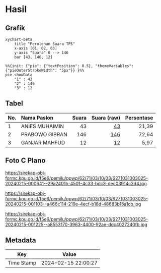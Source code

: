 # Hasil

## Grafik

```mermaid
xychart-beta
    title "Perolehan Suara TPS"
    x-axis [01, 02, 03]
    y-axis "Suara" 0 --> 146
    bar [43, 146, 12]
```

```mermaid
%%{init: {"pie": {"textPosition": 0.5}, "themeVariables": {"pieOuterStrokeWidth": "5px"}} }%%
pie showData
    "1" : 43
    "2" : 146
    "3" : 12
```

## Tabel

| No. | Nama Paslon    | Suara | Suara (raw) | Persentase |
|:--- |:-------------- | -----:| -----------:| ----------:|
| 1   | ANIES MUHAIMIN | 43    | [43][p-1]   | 21,39      |
| 2   | PRABOWO GIBRAN | 146   | [146][p-2]  | 72,64      |
| 3   | GANJAR MAHFUD  | 12    | [12][p-3]   | 5,97       |


[p-1]: https://github.com/gigit-pemilu/pemilu-2024-62-kalimantan-tengah/blob/main/pilpres/hitung-suara/sub/62-kalimantan-tengah/sub/71-kota-palangkaraya/sub/03-jekan-raya/sub/1003-bukit-tunggal/sub/025-tps/sub/paslon-1.txt
[p-2]: https://github.com/gigit-pemilu/pemilu-2024-62-kalimantan-tengah/blob/main/pilpres/hitung-suara/sub/62-kalimantan-tengah/sub/71-kota-palangkaraya/sub/03-jekan-raya/sub/1003-bukit-tunggal/sub/025-tps/sub/paslon-2.txt
[p-3]: https://github.com/gigit-pemilu/pemilu-2024-62-kalimantan-tengah/blob/main/pilpres/hitung-suara/sub/62-kalimantan-tengah/sub/71-kota-palangkaraya/sub/03-jekan-raya/sub/1003-bukit-tunggal/sub/025-tps/sub/paslon-3.txt

## Foto C Plano

https://sirekap-obj-formc.kpu.go.id/f5e6/pemilu/ppwp/62/71/03/10/03/6271031003025-20240215-000641--29a2401b-4501-4c33-bdc3-dec03914c2d4.jpg

https://sirekap-obj-formc.kpu.go.id/f5e6/pemilu/ppwp/62/71/03/10/03/6271031003025-20240215-001103--a466c114-219e-4ecf-b18d-48683b15a1cb.jpg

https://sirekap-obj-formc.kpu.go.id/f5e6/pemilu/ppwp/62/71/03/10/03/6271031003025-20240215-001225--a8553170-3963-4400-92ae-ddc4027240fb.jpg


## Metadata

| Key        | Value               |
| ---------- | ------------------- |
| Time Stamp | 2024-02-15 22:00:27 |



